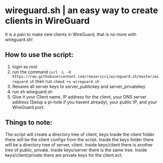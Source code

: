 # wireguard.sh | an easy way to create clients in WireGuard

It is a pain to make new clients in WireGuard, that is no more with wireguard.sh!

## How to use the script:

1. login as root
2. run the command `curl -L -O https://raw.githubusercontent.com/reesericci/wireguard.sh/master/wireguard.sh` then run `chmod +x wireguard.sh`
3. Rename all server keys to server_publickey and server_privatekey
3. run sh wireguard.sh
4. Give it your Client name, IP address for the client, your DNS server address (Setup a pi-hole if you havent already), your public IP, and your WireGuard port.

## Things to note:
The script will create a directory tree of client, keys
Inside the client folder there will be the client configs from the script.
Inside the keys folder there will be a directory tree of server, client.
Inside keys/client there is another tree of public, private.
Inside keys/server there is the same tree.
Inside keys/client/private there are private keys for the client,ect.
